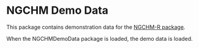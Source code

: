 # NGCHM Demo Data

This package contains demonstration data for the 
[NGCHM-R package](https://github.com/MD-Anderson-Bioinformatics/NGCHM-R). 

When the NGCHMDemoData package is loaded, the demo data is loaded.

